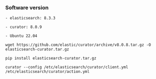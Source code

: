 ### Software version

```- elasticsearch: 8.3.3```


```- curator: 8.0.9```


```- Ubuntu 22.04```










```wget https://github.com/elastic/curator/archive/v8.0.8.tar.gz -O elasticsearch-curator.tar.gz```

```pip install elasticsearch-curator.tar.gz```



```curator --config /etc/elasticsearch/curator/client.yml /etc/elasticsearch/curator/action.yml```
